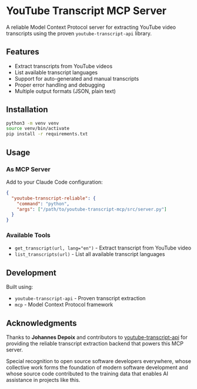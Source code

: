 # YouTube Transcript MCP Server

A reliable Model Context Protocol server for extracting YouTube video transcripts using the proven `youtube-transcript-api` library.

## Features

- Extract transcripts from YouTube videos
- List available transcript languages  
- Support for auto-generated and manual transcripts
- Proper error handling and debugging
- Multiple output formats (JSON, plain text)

## Installation

```bash
python3 -m venv venv
source venv/bin/activate
pip install -r requirements.txt
```

## Usage

### As MCP Server
Add to your Claude Code configuration:

```json
{
  "youtube-transcript-reliable": {
    "command": "python",
    "args": ["/path/to/youtube-transcript-mcp/src/server.py"]
  }
}
```

### Available Tools

- `get_transcript(url, lang="en")` - Extract transcript from YouTube video
- `list_transcripts(url)` - List all available transcript languages

## Development

Built using:
- `youtube-transcript-api` - Proven transcript extraction
- `mcp` - Model Context Protocol framework

## Acknowledgments

Thanks to **Johannes Depoix** and contributors to [youtube-transcript-api](https://github.com/jdepoix/youtube-transcript-api) for providing the reliable transcript extraction backend that powers this MCP server.

Special recognition to open source software developers everywhere, whose collective work forms the foundation of modern software development and whose source code contributed to the training data that enables AI assistance in projects like this.